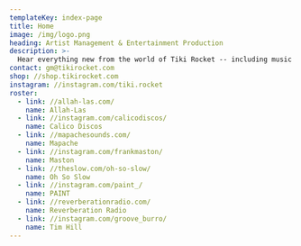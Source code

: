 ```yaml
---
templateKey: index-page
title: Home
image: /img/logo.png
heading: Artist Management & Entertainment Production
description: >-
  Hear everything new from the world of Tiki Rocket -- including music supervision, sound design, live events, and label services.
contact: gm@tikirocket.com
shop: //shop.tikirocket.com
instagram: //instagram.com/tiki.rocket
roster:
  - link: //allah-las.com/
    name: Allah-Las
  - link: //instagram.com/calicodiscos/
    name: Calico Discos
  - link: //mapachesounds.com/
    name: Mapache
  - link: //instagram.com/frankmaston/
    name: Maston
  - link: //theslow.com/oh-so-slow/
    name: Oh So Slow
  - link: //instagram.com/paint_/
    name: PAINT
  - link: //reverberationradio.com/
    name: Reverberation Radio
  - link: //instagram.com/groove_burro/
    name: Tim Hill
---
```

